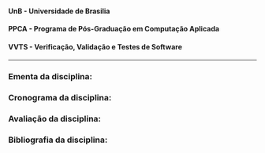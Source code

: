 #### UnB - Universidade de Brasilia
#### PPCA - Programa de Pós-Graduação em Computação Aplicada
#### VVTS - Verificação, Validação e Testes de Software
---

### Ementa da disciplina: 



### Cronograma da disciplina: 



### Avaliação da disciplina: 



### Bibliografia da disciplina: 



